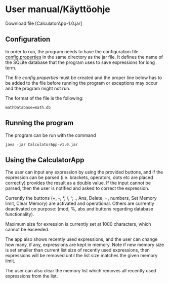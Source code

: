 # User manual/Käyttöohje

Download file [CalculatorApp-1.0.jar]

## Configuration

In order to run, the program needs to have the configuration file [config.properties](https://github.com/Jsos17/otm-harjoitustyo/blob/master/CalculatorApp/config.properties) in the same directory as the jar file. It defines the name of the SQLite database that the program uses to save expressions for long term. 

The file *config.properties* must be created and the proper line below has to be added to the file before running the program or exceptions may occur and the program might not run.

The format of the file is the following:

    mathDatabase=math.db

## Running the program

The program can be run with the command

    java -jar CalculatorApp-v1.0.jar

## Using the CalculatorApp

The user can input any expression by using the provided buttons, and if the expression can be parsed (i.e. brackets, operators, dots etc are placed correctly) provides the result as a double value. If the input cannot be parsed, then the user is notified and asked to correct the expression.

Currently the buttons (+, -, *, /, ^, ., Ans, Delete, =, numbers, Set Memory limit, Clear Memory) are activated and operational. 
Others are currently deactivated on purpose: (mod, %, abs and buttons regarding database functionality). 

Maximum size for exression is currently set at 1000 characters, which cannot be exceeded.

The app also shows recently used expressions, and the user can change how many, if any, expressions are kept in memory. Note if new memory size is set smaller than current list size of recently used expressions, then expressions will be removed until the list size matches the given memory limit.

The user can also clear the memory list which removes all recently used expressions from the list.
